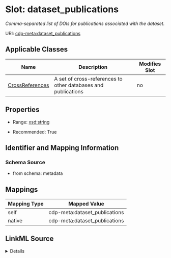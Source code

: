 

# Slot: dataset_publications


_Comma-separated list of DOIs for publications associated with the dataset._



URI: [cdp-meta:dataset_publications](metadatadataset_publications)



<!-- no inheritance hierarchy -->





## Applicable Classes

| Name | Description | Modifies Slot |
| --- | --- | --- |
| [CrossReferences](CrossReferences.md) | A set of cross-references to other databases and publications |  no  |







## Properties

* Range: [xsd:string](http://www.w3.org/2001/XMLSchema#string)

* Recommended: True





## Identifier and Mapping Information







### Schema Source


* from schema: metadata




## Mappings

| Mapping Type | Mapped Value |
| ---  | ---  |
| self | cdp-meta:dataset_publications |
| native | cdp-meta:dataset_publications |




## LinkML Source

<details>
```yaml
name: dataset_publications
description: Comma-separated list of DOIs for publications associated with the dataset.
from_schema: metadata
rank: 1000
alias: dataset_publications
owner: CrossReferences
domain_of:
- CrossReferences
range: string
recommended: true
inlined: true
inlined_as_list: true

```
</details>
